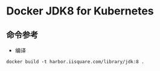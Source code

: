 # Docker JDK8 for Kubernetes

## 命令参考
- 编译
```
docker build -t harbor.iisquare.com/library/jdk:8 .
```
